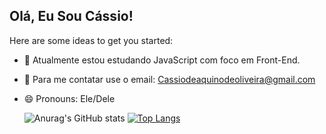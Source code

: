 ## Olá, Eu Sou Cássio!

Here are some ideas to get you started:

- 🔭 Atualmente estou estudando JavaScript com foco em Front-End.
- 💬 Para me contatar use o email: Cassiodeaquinodeoliveira@gmail.com
- 😄 Pronouns: Ele/Dele
 
  ![Anurag's GitHub stats](https://github-readme-stats.vercel.app/api?username=Cassio-Aquino&show_icons=true&theme=nightowl&hide_border=true)
[![Top Langs](https://github-readme-stats.vercel.app/api/top-langs/?username=Cassio-Aquino&show_icons=true&theme=nightowl&hide_border=true&)](https://github.com/Cassio-Aquino/github-readme-stats)
<div>
  <a href="https://github.com/Cassio-Aquino">

</div>
